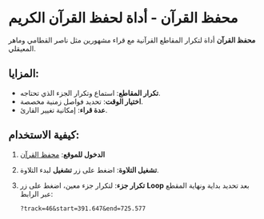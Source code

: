 # محفظ القرآن - أداة لحفظ القرآن الكريم

**محفظ القرآن** أداة لتكرار المقاطع القرآنية مع قراء مشهورين مثل ناصر القطامي وماهر المعيقلي.

## المزايا:
- **تكرار المقاطع**: استماع وتكرار الجزء الذي تحتاجه.
- **اختيار الوقت**: تحديد فواصل زمنية مخصصة.
- **عدة قراء**: إمكانية تغيير القارئ.

## كيفية الاستخدام:

1. **الدخول للموقع**: [محفظ القرآن](https://mp30quran.github.io/mohaafz_quran/index.html)

2. **تشغيل التلاوة**: اضغط على زر **تشغيل** لبدء التلاوة.

3. **تكرار جزء**: لتكرار جزء معين، اضغط على زر **Loop** بعد تحديد بداية ونهاية المقطع عبر الرابط:
   ```plaintext
   ?track=46&start=391.647&end=725.577
